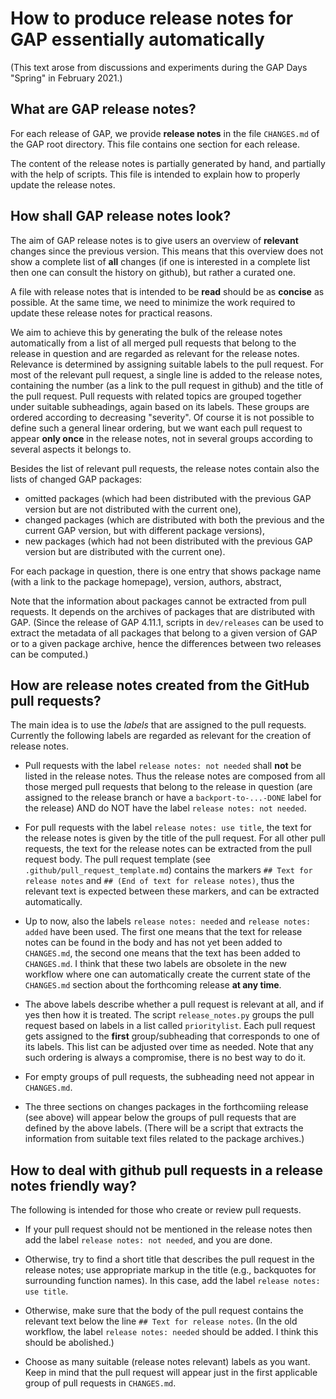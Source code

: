# How to produce release notes for GAP essentially automatically

(This text arose from discussions and experiments during the
GAP Days "Spring" in February 2021.)

## What are GAP release notes?

For each release of GAP, we provide **release notes** in the file
`CHANGES.md` of the GAP root directory. This file contains one section
for each release.

The content of the release notes is partially generated by hand, and
partially with the help of scripts. This file is intended to explain how
to properly update the release notes.


## How shall GAP release notes look?

The aim of GAP release notes is to give users an overview of
**relevant** changes since the previous version. This means that this
overview does not show a complete list of **all** changes (if one is
interested in a complete list then one can consult the history on
github), but rather a curated one.

A file with release notes that is intended to be **read** should be as
**concise** as possible. At the same time, we need to minimize the work
required to update these release notes for practical reasons.

We aim to achieve this by generating the bulk of the release notes
automatically from a list of all merged pull requests that belong to the
release in question and are regarded as relevant for the release notes.
Relevance is determined by assigning suitable labels to the pull
request. For most of the relevant pull request, a single line is added
to the release notes, containing the number (as a link to the pull
request in github) and the title of the pull request. Pull requests with
related topics are grouped together under suitable subheadings, again
based on its labels. These groups are ordered according to decreasing
"severity". Of course it is not possible to define such a general linear
ordering, but we want each pull request to appear **only once** in the
release notes, not in several groups according to several aspects it
belongs to.

Besides the list of relevant pull requests, the release notes contain also the lists of changed GAP packages:
- omitted packages (which had been distributed with the previous GAP version but are not distributed with the current one),
- changed packages (which are distributed with both the previous and the current GAP version, but with different package versions),
- new packages (which had not been distributed with the previous GAP version but are distributed with the current one).

For each package in question, there is one entry that shows package name (with a link to the package homepage), version, authors, abstract,

Note that the information about packages cannot be extracted from pull requests. It depends on the archives of packages that are distributed with GAP.
(Since the release of GAP 4.11.1, scripts in `dev/releases` can be used to extract the metadata of all packages that belong to a given version of GAP or to a given package archive, hence the differences between two releases can be computed.)


## How are release notes created from the GitHub pull requests?

The main idea is to use the *labels* that are assigned to the pull requests.
Currently the following labels are regarded as relevant for the creation of release notes.

- Pull requests with the label `release notes: not needed` shall **not** be listed in the release notes.
  Thus the release notes are composed from all those merged pull requests that belong to the release in question (are assigned to the release branch or have a `backport-to-...-DONE` label for the release) AND do NOT have the label `release notes: not needed`.

- For pull requests with the label `release notes: use title`, the text for the release notes is given by the title of the pull request.
  For all other pull requests, the text for the release notes can be extracted from the pull request body.  The pull request template (see `.github/pull_request_template.md`) contains the markers `## Text for release notes` and `## (End of text for release notes)`, thus the relevant text is expected between these markers, and can be extracted automatically.

- Up to now, also the labels `release notes: needed` and `release notes: added` have been used.
  The first one means that the text for release notes can be found in the body and has not yet been added to `CHANGES.md`, the second one means that the text has been added to `CHANGES.md`.
  I think that these two labels are obsolete in the new workflow where one can automatically create the current state of the `CHANGES.md` section about the forthcoming release **at any time**.

- The above labels describe whether a pull request is relevant at all, and if yes then how it is treated.
  The script `release_notes.py` groups the pull request based on labels in a list called  `prioritylist`. Each pull request gets assigned to the **first** group/subheading that corresponds to one of its labels. This list can be adjusted over time as needed. Note that any such ordering is always a compromise, there is no best way to do it.

- For empty groups of pull requests, the subheading need not appear in `CHANGES.md`.

- The three sections on changes packages in the forthcomiing release (see above) will appear below the groups of pull requests that are defined by the above labels.
  (There will be a script that extracts the information from suitable text files related to the package archives.)


## How to deal with github pull requests in a release notes friendly way?

The following is intended for those who create or review pull requests.

- If your pull request should not be mentioned in the release notes then add the label `release notes: not needed`, and you are done.

- Otherwise, try to find a short title that describes the pull request in the release notes; use appropriate markup in the title (e.g., backquotes for surrounding function names).  In this case, add the label `release notes: use title`.

- Otherwise, make sure that the body of the pull request contains the relevant text below the line `## Text for release notes`.
  (In the old workflow, the label `release notes: needed` should be added. I think this should be abolished.)

- Choose as many suitable (release notes relevant) labels as you want. Keep in mind that the pull request will appear just in the first applicable group of pull requests in `CHANGES.md`.

